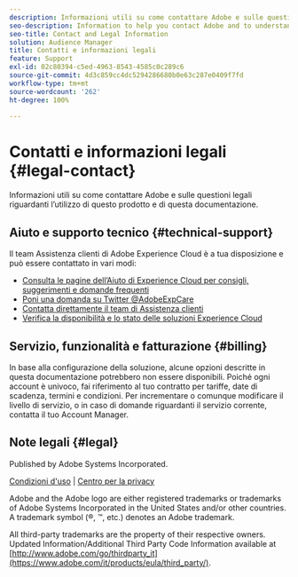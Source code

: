 ```yaml
---
description: Informazioni utili su come contattare Adobe e sulle questioni legali riguardanti l’utilizzo di questo prodotto e di questa documentazione.
seo-description: Information to help you contact Adobe and to understand the legal issues concerning your use of this product and documentation.
seo-title: Contact and Legal Information
solution: Audience Manager
title: Contatti e informazioni legali
feature: Support
exl-id: 02c80394-c5ed-4963-8543-4585c0c289c6
source-git-commit: 4d3c859cc4dc5294286680b0e63c287e0409f7fd
workflow-type: tm+mt
source-wordcount: '262'
ht-degree: 100%

---
```


# Contatti e informazioni legali {#legal-contact}


Informazioni utili su come contattare Adobe e sulle questioni legali riguardanti l’utilizzo di questo prodotto e di questa documentazione.

## Aiuto e supporto tecnico {#technical-support}

Il team Assistenza clienti di Adobe Experience Cloud è a tua disposizione e può essere contattato in vari modi:

* [Consulta le pagine dell’Aiuto di Experience Cloud per consigli, suggerimenti e domande frequenti](https://helpx.adobe.com/it/support.ec.html)
* [Poni una domanda su Twitter @AdobeExpCare](https://twitter.com/AdobeExpCare)
* [Contatta direttamente il team di Assistenza clienti](https://helpx.adobe.com/it/contact/enterprise-support.ec.html)
* [Verifica la disponibilità e lo stato delle soluzioni Experience Cloud](https://status.adobe.com/)

## Servizio, funzionalità e fatturazione {#billing}

In base alla configurazione della soluzione, alcune opzioni descritte in questa documentazione potrebbero non essere disponibili. Poiché ogni account è univoco, fai riferimento al tuo contratto per tariffe, date di scadenza, termini e condizioni. Per incrementare o comunque modificare il livello di servizio, o in caso di domande riguardanti il servizio corrente, contatta il tuo Account Manager.

## Note legali {#legal}

Published by Adobe Systems Incorporated.

[Condizioni d&#39;uso](https://www.adobe.com/it/legal/terms.html) | [Centro per la privacy](https://www.adobe.com/it/privacy.html)

Adobe and the Adobe logo are either registered trademarks or trademarks of Adobe Systems Incorporated in the United States and/or other countries. A trademark symbol (®, ™, etc.) denotes an Adobe trademark.

All third-party trademarks are the property of their respective owners. Updated Information/Additional Third Party Code Information available at [http://www.adobe.com/go/thirdparty_it](https://www.adobe.com/it/products/eula/third_party/).
